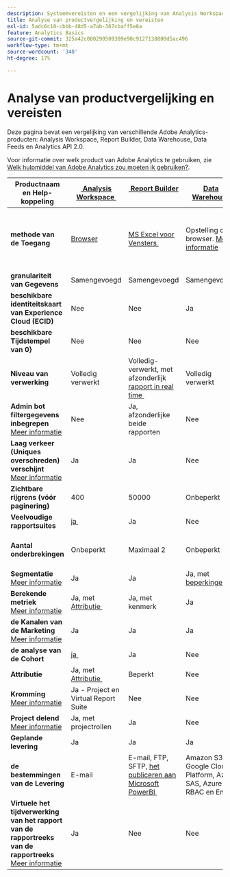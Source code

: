 ```yaml
---
description: Systeemvereisten en een vergelijking van Analysis Workspace, Report Builder, Data Warehouse en Data Workbench
title: Analyse van productvergelijking en vereisten
exl-id: 5adc6c10-cbbb-48d5-a7ab-367cbaff5e8a
feature: Analytics Basics
source-git-commit: 325a42c080290509309e90c9127138800d5ac496
workflow-type: tm+mt
source-wordcount: '340'
ht-degree: 17%

---
```


# Analyse van productvergelijking en vereisten

Deze pagina bevat een vergelijking van verschillende Adobe Analytics-producten: Analysis Workspace, Report Builder, Data Warehouse, Data Feeds en Analytics API 2.0.

Voor informatie over welk product van Adobe Analytics te gebruiken, zie [&#x200B; Welk hulpmiddel van Adobe Analytics zou moeten ik gebruiken?](/help/analyze/get-started/which-analytics-tool.md).

| Productnaam en Help-koppeling | [&#x200B; Analysis Workspace &#x200B;](/help/analyze/analysis-workspace/home.md) | [&#x200B; Report Builder &#x200B;](/help/analyze/report-builder/rb-overview.md) | [Data Warehouse](/help/export/data-warehouse/data-warehouse.md) | [Gegevensfeeds](/help/export/analytics-data-feed/data-feed-overview.md) | [&#x200B; Analytics API 2.0 &#x200B;](https://www.adobe.io/apis/experiencecloud/analytics/docs.html) |
|---|---|---|---|---|---|
| **methode van de Toegang** | [Browser](/help/analyze/get-started/sys-reqs.md) | [&#x200B; MS Excel voor Vensters &#x200B;](/help/analyze/legacy-report-builder/setup/system-requirements.md) | Opstelling door browser. [Meer informatie](/help/analyze/get-started/sys-reqs.md) | Opstelling door browser. [Meer informatie](/help/export/analytics-data-feed/data-feed-overview.md) | RESTful API-gereedschappen. Aanmelden met Adobe Developer-referenties. [Meer informatie](https://developer.adobe.com/analytics-apis/docs/2.0/) |
| **granulariteit van Gegevens** | Samengevoegd | Samengevoegd | Samengevoegd | Actief | Samengevoegd |
| **beschikbare identiteitskaart van Experience Cloud (ECID)** | Nee | Nee | Ja | Ja | Nee |
| **beschikbare Tijdstempel van 0&rbrace;** | Nee | Nee | Nee | Ja | Nee |
| **Niveau van verwerking** | Volledig verwerkt | Volledig-verwerkt, met afzonderlijk [&#x200B; rapport in real time &#x200B;](/help/admin/tools/manage-rs/edit-settings/realtime/realtime.md) | Volledig verwerkt | Volledig verwerkt | Volledig verwerkt |
| **Admin bot filtergegevens inbegrepen** <br> [Meer informatie](/help/admin/tools/manage-rs/edit-settings/general/bot-removal/bot-removal.md) | Nee | Ja, afzonderlijke beide rapporten | Nee | Nee | Nee |
| **Laag verkeer (Uniques overschreden) verschijnt** <br> [Meer informatie](/help/technotes/low-traffic.md) | Ja | Ja | Nee | Nee | Ja |
| **Zichtbare rijgrens (vóór paginering)** | 400 | 50000 | Onbeperkt | Onbeperkt | 50000 |
| **Veelvoudige rapportsuites** | [&#x200B; ja &#x200B;](/help/analyze/analysis-workspace/build-workspace-project/multiple-report-suites.md) | Ja | Nee | Ja | Nee | Ja |
| **Aantal onderbrekingen** | Onbeperkt | Maximaal 2 | Onbeperkt | Onbeperkt | Onbeperkt, uitvoeren op meerdere query&#39;s |
| **Segmentatie** <br> [Meer informatie](/help/components/segmentation/segmentation-workflow/seg-workflow.md) | Ja | Ja | Ja, met [&#x200B; beperkingen &#x200B;](/help/components/segmentation/seg-reference/seg-compatibility.md) | Nee | Ja |
| **Berekende metriek** <br> [Meer informatie](/help/components/calculated-metrics/cm-overview.md) | Ja, met [&#x200B; Attributie &#x200B;](/help/analyze/analysis-workspace/attribution/overview.md) | Ja, met kenmerk | Ja | Nee | Ja, met [&#x200B; Attributie &#x200B;](/help/analyze/analysis-workspace/attribution/overview.md) |
| **de Kanalen van de Marketing** <br> [Meer informatie](/help/components/c-marketing-channels/c-getting-started-mchannel.md) | Ja | Ja | Ja | Ja - [&#x200B; va_finder, va_near &#x200B;](/help/export/analytics-data-feed/c-df-contents/datafeeds-reference.md) | Ja |
| **de analyse van de Cohort** | [&#x200B; ja &#x200B;](/help/analyze/analysis-workspace/visualizations/cohort-table/cohort-analysis.md) | Ja | Nee | Nee | Nee |
| **Attributie** | Ja, met [&#x200B; Attributie &#x200B;](/help/analyze/analysis-workspace/attribution/overview.md) | Beperkt | Nee | Nee | Ja, met [&#x200B; Attributie &#x200B;](/help/analyze/analysis-workspace/attribution/overview.md) | Nee |
| **Kromming** <br> [Meer informatie](/help/analyze/analysis-workspace/curate-share/curate.md) | Ja - Project en Virtual Report Suite | Nee | Nee | Nee | Ja - alleen Virtual Report Suite |
| **Project delend** <br> [Meer informatie](/help/analyze/analysis-workspace/curate-share/share-projects.md) | Ja, met projectrollen | Ja | Nee | Nee | Nee |
| **Geplande levering** | Ja | Ja | Ja | Ja | Nee |
| **de bestemmingen van de Levering** | E-mail | E-mail, FTP, SFTP, [&#x200B; het publiceren aan Microsoft PowerBI &#x200B;](/help/analyze/legacy-report-builder/c-publish-power-bi/power-bi.md) | Amazon S3, Google Cloud Platform, Azure SAS, Azure RBAC en Email | Amazon S3, Azure RBAC, Azure SAS en Google Cloud Platform | - |
| **Virtuele het tijdverwerking van het rapport van de rapportreeks van de rapportreeks** <br> [Meer informatie](/help/components/vrs/vrs-report-time-processing.md) | Ja | Nee | Nee | Nee | Ja |
